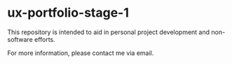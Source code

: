 # ux-portfolio-stage-1


This repository is intended to aid in personal project development and non-software efforts.

For more information, please contact me via email.